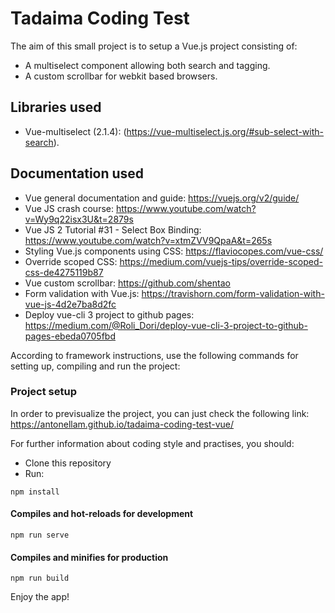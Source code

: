 # Tadaima Coding Test

The aim of this small project is to setup a Vue.js project consisting of:

* A multiselect component allowing both search and tagging.
* A custom scrollbar for webkit based browsers. 

## Libraries used

- Vue-multiselect (2.1.4): (https://vue-multiselect.js.org/#sub-select-with-search).

## Documentation used

- Vue general documentation and guide: https://vuejs.org/v2/guide/
- Vue JS crash course: https://www.youtube.com/watch?v=Wy9q22isx3U&t=2879s
- Vue JS 2 Tutorial #31 - Select Box Binding: https://www.youtube.com/watch?v=xtmZVV9QpaA&t=265s
- Styling Vue.js components using CSS: https://flaviocopes.com/vue-css/
- Override scoped CSS: https://medium.com/vuejs-tips/override-scoped-css-de4275119b87
- Vue custom scrollbar: https://github.com/shentao
- Form validation with Vue.js: https://travishorn.com/form-validation-with-vue-js-4d2e7ba8d2fc
- Deploy vue-cli 3 project to github pages: https://medium.com/@Roli_Dori/deploy-vue-cli-3-project-to-github-pages-ebeda0705fbd

According to framework instructions, use the following commands for setting up, compiling and run the project:

### Project setup

In order to previsualize the project, you can just check the following link: https://antonellam.github.io/tadaima-coding-test-vue/

For further information about coding style and practises, you should:

* Clone this repository
* Run:

```
npm install
```

#### Compiles and hot-reloads for development
```
npm run serve
```

#### Compiles and minifies for production
```
npm run build
```
Enjoy the app!


